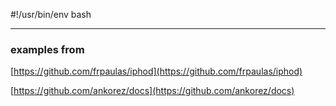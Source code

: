 #!/usr/bin/env bash

---

### examples from

[https://github.com/frpaulas/iphod](https://github.com/frpaulas/iphod)

[https://github.com/ankorez/docs](https://github.com/ankorez/docs)

